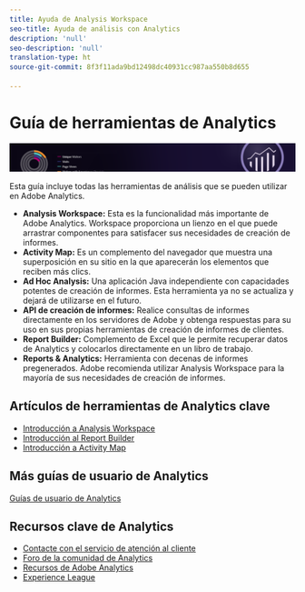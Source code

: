 ```yaml
---
title: Ayuda de Analysis Workspace
seo-title: Ayuda de análisis con Analytics
description: 'null'
seo-description: 'null'
translation-type: ht
source-git-commit: 8f3f11ada9bd12498dc40931cc987aa550b8d655

---
```



# Guía de herramientas de Analytics

![Banner](../../assets/doc_banner_analyze.png)

Esta guía incluye todas las herramientas de análisis que se pueden utilizar en Adobe Analytics.

* **Analysis Workspace:** Esta es la funcionalidad más importante de Adobe Analytics. Workspace proporciona un lienzo en el que puede arrastrar componentes para satisfacer sus necesidades de creación de informes.
* **Activity Map:** Es un complemento del navegador que muestra una superposición en su sitio en la que aparecerán los elementos que reciben más clics.
* **Ad Hoc Analysis:** Una aplicación Java independiente con capacidades potentes de creación de informes. Esta herramienta ya no se actualiza y dejará de utilizarse en el futuro.
* **API de creación de informes:** Realice consultas de informes directamente en los servidores de Adobe y obtenga respuestas para su uso en sus propias herramientas de creación de informes de clientes.
* **Report Builder:** Complemento de Excel que le permite recuperar datos de Analytics y colocarlos directamente en un libro de trabajo.
* **Reports &amp; Analytics:** Herramienta con decenas de informes pregenerados. Adobe recomienda utilizar Analysis Workspace para la mayoría de sus necesidades de creación de informes.

## Artículos de herramientas de Analytics clave

* [Introducción a Analysis Workspace](analysis-workspace/home.md)
* [Introducción al Report Builder](report-builder/home.md)
* [Introducción a Activity Map](activity-map/activity-map.md)

## Más guías de usuario de Analytics

[Guías de usuario de Analytics](/help/landing/home.md)

## Recursos clave de Analytics

* [Contacte con el servicio de atención al cliente](https://helpx.adobe.com/es/contact/enterprise-support.ec.html)
* [Foro de la comunidad de Analytics](https://forums.adobe.com/community/experience-cloud/analytics-cloud/analytics)
* [Recursos de Adobe Analytics](https://forums.adobe.com/message/10660755)
* [Experience League](https://experienceleague.adobe.com/?lang=es#recommended/solutions/analytics)
